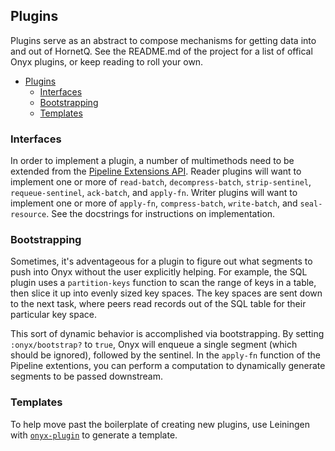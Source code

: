 ## Plugins

Plugins serve as an abstract to compose mechanisms for getting data into and out of HornetQ. See the README.md of the project for a list of offical Onyx plugins, or keep reading to roll your own.

<!-- START doctoc generated TOC please keep comment here to allow auto update -->
<!-- DON'T EDIT THIS SECTION, INSTEAD RE-RUN doctoc TO UPDATE -->

- [Plugins](#plugins)
  - [Interfaces](#interfaces)
  - [Bootstrapping](#bootstrapping)
  - [Templates](#templates)

<!-- END doctoc generated TOC please keep comment here to allow auto update -->

### Interfaces

In order to implement a plugin, a number of multimethods need to be extended from the [Pipeline Extensions API](../../src/onyx/peer/pipeline_extensions.clj). Reader plugins will want to implement one or more of `read-batch`, `decompress-batch`, `strip-sentinel`, `requeue-sentinel`,  `ack-batch`, and `apply-fn`. Writer plugins will want to implement one or more of `apply-fn`, `compress-batch`, `write-batch`, and `seal-resource`. See the docstrings for instructions on implementation.

### Bootstrapping

Sometimes, it's adventageous for a plugin to figure out what segments to push into Onyx without the user explicitly helping. For example, the SQL plugin uses a `partition-keys` function to scan the range of keys in a table, then slice it up into evenly sized key spaces. The key spaces are sent down to the next task, where peers read records out of the SQL table for their particular key space.

This sort of dynamic behavior is accomplished via bootstrapping. By setting `:onyx/bootstrap?` to `true`, Onyx will enqueue a single segment (which should be ignored), followed by the sentinel. In the `apply-fn` function of the Pipeline extentions, you can perform a computation to dynamically generate segments to be passed downstream.

### Templates

To help move past the boilerplate of creating new plugins, use Leiningen with [`onyx-plugin`](https://github.com/MichaelDrogalis/onyx-plugin) to generate a template.

